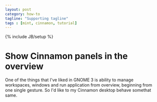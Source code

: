 ```yaml
---
layout: post
category: how-to 
tagline: "Supporting tagline"
tags : [mint, cinnamon, tutorial]
---
```

{% include JB/setup %}

# Show Cinnamon panels in the overview

One of the things that I've liked in GNOME 3 is ability to manage workspaces, windows and run application from overview, beginning from one single gesture. So I'd like to my Cinnamon desktop behave somethat same.
